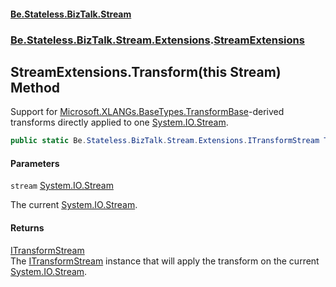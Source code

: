 #### [Be.Stateless.BizTalk.Stream](README.md 'README')
### [Be.Stateless.BizTalk.Stream.Extensions](Be.Stateless.BizTalk.Stream.Extensions.md 'Be.Stateless.BizTalk.Stream.Extensions').[StreamExtensions](StreamExtensions.md 'Be.Stateless.BizTalk.Stream.Extensions.StreamExtensions')

## StreamExtensions.Transform(this Stream) Method

Support for [Microsoft.XLANGs.BaseTypes.TransformBase](https://docs.microsoft.com/en-us/dotnet/api/Microsoft.XLANGs.BaseTypes.TransformBase 'Microsoft.XLANGs.BaseTypes.TransformBase')-derived transforms directly applied to one [System.IO.Stream](https://docs.microsoft.com/en-us/dotnet/api/System.IO.Stream 'System.IO.Stream').

```csharp
public static Be.Stateless.BizTalk.Stream.Extensions.ITransformStream Transform(this System.IO.Stream stream);
```
#### Parameters

<a name='Be.Stateless.BizTalk.Stream.Extensions.StreamExtensions.Transform(thisSystem.IO.Stream).stream'></a>

`stream` [System.IO.Stream](https://docs.microsoft.com/en-us/dotnet/api/System.IO.Stream 'System.IO.Stream')

The current [System.IO.Stream](https://docs.microsoft.com/en-us/dotnet/api/System.IO.Stream 'System.IO.Stream').

#### Returns
[ITransformStream](ITransformStream.md 'Be.Stateless.BizTalk.Stream.Extensions.ITransformStream')  
The [ITransformStream](ITransformStream.md 'Be.Stateless.BizTalk.Stream.Extensions.ITransformStream') instance that will apply the transform on the current [System.IO.Stream](https://docs.microsoft.com/en-us/dotnet/api/System.IO.Stream 'System.IO.Stream').